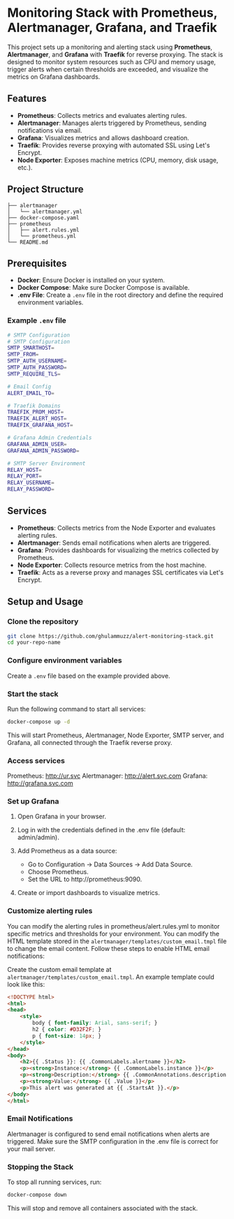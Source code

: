 # Monitoring Stack with Prometheus, Alertmanager, Grafana, and Traefik

This project sets up a monitoring and alerting stack using **Prometheus**, **Alertmanager**, and **Grafana** with **Traefik** for reverse proxying. The stack is designed to monitor system resources such as CPU and memory usage, trigger alerts when certain thresholds are exceeded, and visualize the metrics on Grafana dashboards.

## Features

- **Prometheus**: Collects metrics and evaluates alerting rules.
- **Alertmanager**: Manages alerts triggered by Prometheus, sending notifications via email.
- **Grafana**: Visualizes metrics and allows dashboard creation.
- **Traefik**: Provides reverse proxying with automated SSL using Let's Encrypt.
- **Node Exporter**: Exposes machine metrics (CPU, memory, disk usage, etc.).

## Project Structure
```
├── alertmanager
│   └── alertmanager.yml
├── docker-compose.yaml
├── prometheus
│   ├── alert.rules.yml
│   └── prometheus.yml
└── README.md
```


## Prerequisites

- **Docker**: Ensure Docker is installed on your system.
- **Docker Compose**: Make sure Docker Compose is available.
- **.env File**: Create a `.env` file in the root directory and define the required environment variables.

### Example `.env` file

```bash
# SMTP Configuration
# SMTP Configuration
SMTP_SMARTHOST=
SMTP_FROM=
SMTP_AUTH_USERNAME=
SMTP_AUTH_PASSWORD=
SMTP_REQUIRE_TLS=

# Email Config
ALERT_EMAIL_TO=

# Traefik Domains
TRAEFIK_PROM_HOST=
TRAEFIK_ALERT_HOST=
TRAEFIK_GRAFANA_HOST=

# Grafana Admin Credentials
GRAFANA_ADMIN_USER=
GRAFANA_ADMIN_PASSWORD=

# SMTP Server Environment
RELAY_HOST=
RELAY_PORT=
RELAY_USERNAME=
RELAY_PASSWORD=
```

## Services
- **Prometheus**: Collects metrics from the Node Exporter and evaluates alerting rules.
- **Alertmanager**: Sends email notifications when alerts are triggered.
- **Grafana**: Provides dashboards for visualizing the metrics collected by Prometheus.
- **Node Exporter**: Collects resource metrics from the host machine.
- **Traefik**: Acts as a reverse proxy and manages SSL certificates via Let's Encrypt.

## Setup and Usage
### Clone the repository
```bash
git clone https://github.com/ghulammuzz/alert-monitoring-stack.git
cd your-repo-name
```
### Configure environment variables
Create a `.env` file based on the example provided above.

### Start the stack
Run the following command to start all services:

```bash
docker-compose up -d
```
This will start Prometheus, Alertmanager, Node Exporter, SMTP server, and Grafana, all connected through the Traefik reverse proxy.

### Access services
Prometheus: http://ur.svc
Alertmanager: http://alert.svc.com
Grafana: http://grafana.svc.com

### Set up Grafana
1. Open Grafana in your browser.

2. Log in with the credentials defined in the .env file (default: admin/admin).

3. Add Prometheus as a data source:

    - Go to Configuration -> Data Sources -> Add Data Source.
    - Choose Prometheus.
    - Set the URL to http://prometheus:9090.
4. Create or import dashboards to visualize metrics.

### Customize alerting rules
You can modify the alerting rules in prometheus/alert.rules.yml to monitor specific metrics and thresholds for your environment. You can modify the HTML template stored in the `alertmanager/templates/custom_email.tmpl` file to change the email content. Follow these steps to enable HTML email notifications:

Create the custom email template at `alertmanager/templates/custom_email.tmpl`. An example template could look like this:

```html
<!DOCTYPE html>
<html>
<head>
    <style>
        body { font-family: Arial, sans-serif; }
        h2 { color: #D32F2F; }
        p { font-size: 14px; }
    </style>
</head>
<body>
    <h2>{{ .Status }}: {{ .CommonLabels.alertname }}</h2>
    <p><strong>Instance:</strong> {{ .CommonLabels.instance }}</p>
    <p><strong>Description:</strong> {{ .CommonAnnotations.description }}</p>
    <p><strong>Value:</strong> {{ .Value }}</p>
    <p>This alert was generated at {{ .StartsAt }}.</p>
</body>
</html>

```

### Email Notifications
Alertmanager is configured to send email notifications when alerts are triggered. Make sure the SMTP configuration in the .env file is correct for your mail server.

### Stopping the Stack
To stop all running services, run:

```bash
docker-compose down
```
This will stop and remove all containers associated with the stack.